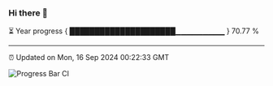 ### Hi there 👋

⏳ Year progress { █████████████████████▁▁▁▁▁▁▁▁▁ } 70.77 %

---

⏰ Updated on Mon, 16 Sep 2024 00:22:33 GMT

![Progress Bar CI](https://github.com/liununu/liununu/workflows/Progress%20Bar%20CI/badge.svg)
